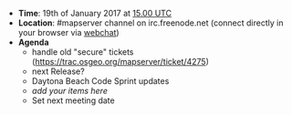 * **Time**: 19th of January 2017 at [15.00 UTC](http://www.timeanddate.com/worldclock/fixedtime.html?year=2017&month=01&day=19&hour=15&min=0&sec=0%2016.00UTC)
* **Location**: #mapserver channel on irc.freenode.net (connect directly in your browser via [webchat](https://webchat.freenode.net/?channels=mapserver))
* **Agenda**
    * handle old "secure" tickets (https://trac.osgeo.org/mapserver/ticket/4275)
    * next Release?
    * Daytona Beach Code Sprint updates
    * *add your items here*
    * Set next meeting date